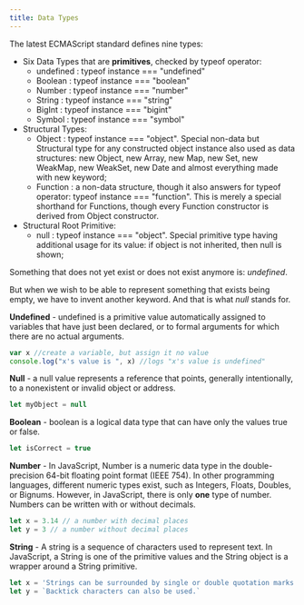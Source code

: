 ```yaml
---
title: Data Types
---
```


The latest ECMAScript standard defines nine types:

- Six Data Types that are **primitives**, checked by typeof operator:
  - undefined : typeof instance === "undefined"
  - Boolean : typeof instance === "boolean"
  - Number : typeof instance === "number"
  - String : typeof instance === "string"
  - BigInt : typeof instance === "bigint"
  - Symbol : typeof instance === "symbol"
- Structural Types:
  - Object : typeof instance === "object". Special non-data but Structural type for any constructed object instance also used as data structures: new Object, new Array, new Map, new Set, new WeakMap, new WeakSet, new Date and almost everything made with new keyword;
  - Function : a non-data structure, though it also answers for typeof operator: typeof instance === "function". This is merely a special shorthand for Functions, though every Function constructor is derived from Object constructor.
- Structural Root Primitive:
  - null : typeof instance === "object". Special primitive type having additional usage for its value: if object is not inherited, then null is shown;

Something that does not yet exist or does not exist anymore is: _undefined_.

But when we wish to be able to represent something that exists being empty, we have to invent another keyword. And that is what _null_ stands for.

**Undefined** - undefined is a primitive value automatically assigned to variables that have just been declared, or to formal arguments for which there are no actual arguments.

```javascript
var x //create a variable, but assign it no value
console.log("x's value is ", x) //logs "x's value is undefined"
```

**Null** - a null value represents a reference that points, generally intentionally, to a nonexistent or invalid object or address.

```javascript
let myObject = null
```

**Boolean** - boolean is a logical data type that can have only the values true or false.

```javascript
let isCorrect = true
```

**Number** - In JavaScript, Number is a numeric data type in the double-precision 64-bit floating point format (IEEE 754). In other programming languages, different numeric types exist, such as Integers, Floats, Doubles, or Bignums. However, in JavaScript, there is only **one** type of number. Numbers can be written with or without decimals.

```javascript
let x = 3.14 // a number with decimal places
let y = 3 // a number without decimal places
```

**String** - A string is a sequence of characters used to represent text. In JavaScript, a String is one of the primitive values and the String object is a wrapper around a String primitive.

```javascript
let x = 'Strings can be surrounded by single or double quotation marks.'
let y = `Backtick characters can also be used.`
```
